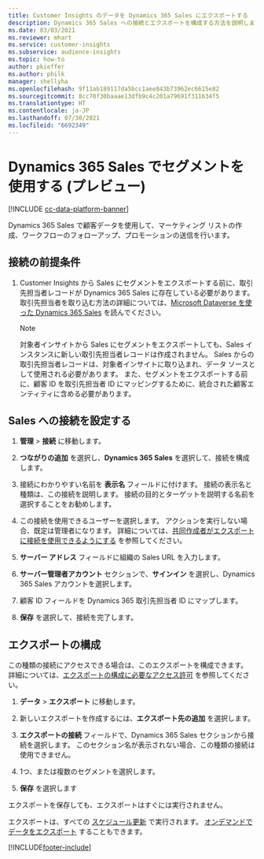 ```yaml
---
title: Customer Insights のデータを Dynamics 365 Sales にエクスポートする
description: Dynamics 365 Sales への接続とエクスポートを構成する方法を説明します。
ms.date: 03/03/2021
ms.reviewer: mhart
ms.service: customer-insights
ms.subservice: audience-insights
ms.topic: how-to
author: pkieffer
ms.author: philk
manager: shellyha
ms.openlocfilehash: 9f11ab189117da5bcc1aee843b73962ec6615e82
ms.sourcegitcommit: 8cc70f30baaae13dfb9c4c201a79691f311634f5
ms.translationtype: HT
ms.contentlocale: ja-JP
ms.lasthandoff: 07/30/2021
ms.locfileid: "6692349"
---
```

# <a name="use-segments-in-dynamics-365-sales-preview"></a>Dynamics 365 Sales でセグメントを使用する (プレビュー)

[!INCLUDE [cc-data-platform-banner](../includes/cc-data-platform-banner.md)]

Dynamics 365 Sales で顧客データを使用して、マーケティング リストの作成、ワークフローのフォローアップ、プロモーションの送信を行います。

## <a name="prerequisite-for-connection"></a>接続の前提条件

1. Customer Insights から Sales にセグメントをエクスポートする前に、取引先担当者レコードが Dynamics 365 Sales に存在している必要があります。 取引先担当者を取り込む方法の詳細については、[Microsoft Dataverse を使った Dynamics 365 Sales](connect-power-query.md) を読んでください。

   > [!NOTE]
   > 対象者インサイトから Sales にセグメントをエクスポートしても、Sales インスタンスに新しい取引先担当者レコードは作成されません。 Sales からの取引先担当者レコードは、対象者インサイトに取り込まれ、データ ソースとして使用される必要があります。 また、セグメントをエクスポートする前に、顧客 ID を取引先担当者 ID にマッピングするために、統合された顧客エンティティに含める必要があります。

## <a name="set-up-the-connection-to-sales"></a>Sales への接続を設定する

1. **管理** > **接続** に移動します。

1. **つながりの追加** を選択し、**Dynamics 365 Sales** を選択して、接続を構成します。

1. 接続にわかりやすい名前を **表示名** フィールドに付けます。 接続の表示名と種類は、この接続を説明します。 接続の目的とターゲットを説明する名前を選択することをお勧めします。

1. この接続を使用できるユーザーを選択します。 アクションを実行しない場合、既定は管理者になります。 詳細については、[共同作成者がエクスポートに接続を使用できるようにする](connections.md#allow-contributors-to-use-a-connection-for-exports) を参照してください。

1. **サーバー アドレス** フィールドに組織の Sales URL を入力します。

1. **サーバー管理者アカウント** セクションで、**サインイン** を選択し、Dynamics 365 Sales アカウントを選択します。

1. 顧客 ID フィールドを Dynamics 365 取引先担当者 ID にマップします。

1. **保存** を選択して、接続を完了します。 

## <a name="configure-an-export"></a>エクスポートの構成

この種類の接続にアクセスできる場合は、このエクスポートを構成できます。 詳細については、[エクスポートの構成に必要なアクセス許可](export-destinations.md#set-up-a-new-export) を参照してください。

1. **データ** > **エクスポート** に移動します。

1. 新しいエクスポートを作成するには、**エクスポート先の追加** を選択します。

1. **エクスポートの接続** フィールドで、Dynamics 365 Sales セクションから接続を選択します。 このセクション名が表示されない場合、この種類の接続は使用できません。

1. 1つ、または複数のセグメントを選択します。

1. **保存** を選択します

エクスポートを保存しても、エクスポートはすぐには実行されません。

エクスポートは、すべての [スケジュール更新](system.md#schedule-tab) で実行されます。 [オンデマンドでデータをエクスポート](export-destinations.md#run-exports-on-demand) することもできます。 

[!INCLUDE[footer-include](../includes/footer-banner.md)]
